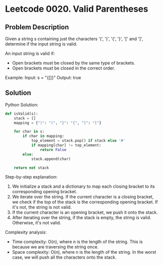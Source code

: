 # Leetcode 0020. Valid Parentheses

## Problem Description
Given a string s containing just the characters '(', ')', '{', '}', '[' and ']', determine if the input string is valid.

An input string is valid if:
- Open brackets must be closed by the same type of brackets.
- Open brackets must be closed in the correct order.

Example:
Input: s = "{[]}"
Output: true

## Solution
Python Solution:
```python
def isValid(s):
    stack = []
    mapping = {")": "(", "}": "{", "]": "["}

    for char in s:
        if char in mapping:
            top_element = stack.pop() if stack else '#'
            if mapping[char] != top_element:
                return False
        else:
            stack.append(char)

    return not stack
```

Step-by-step explanation:
1. We initialize a stack and a dictionary to map each closing bracket to its corresponding opening bracket.
2. We iterate over the string. If the current character is a closing bracket, we check if the top of the stack is the corresponding opening bracket. If it's not, the string is not valid.
3. If the current character is an opening bracket, we push it onto the stack.
4. After iterating over the string, if the stack is empty, the string is valid. Otherwise, it's not valid.

Complexity analysis:
- Time complexity: O(n), where n is the length of the string. This is because we are traversing the string once.
- Space complexity: O(n), where n is the length of the string. In the worst case, we will push all the characters onto the stack.